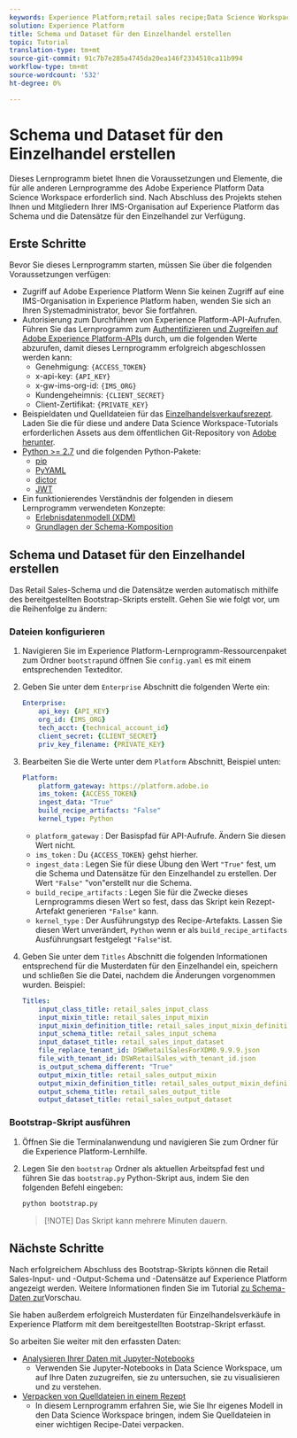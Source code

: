 ```yaml
---
keywords: Experience Platform;retail sales recipe;Data Science Workspace;popular topics
solution: Experience Platform
title: Schema und Dataset für den Einzelhandel erstellen
topic: Tutorial
translation-type: tm+mt
source-git-commit: 91c7b7e285a4745da20ea146f2334510ca11b994
workflow-type: tm+mt
source-wordcount: '532'
ht-degree: 0%

---
```



# Schema und Dataset für den Einzelhandel erstellen

Dieses Lernprogramm bietet Ihnen die Voraussetzungen und Elemente, die für alle anderen Lernprogramme des Adobe Experience Platform Data Science Workspace erforderlich sind. Nach Abschluss des Projekts stehen Ihnen und Mitgliedern Ihrer IMS-Organisation auf Experience Platform das Schema und die Datensätze für den Einzelhandel zur Verfügung.

## Erste Schritte

Bevor Sie dieses Lernprogramm starten, müssen Sie über die folgenden Voraussetzungen verfügen:
- Zugriff auf Adobe Experience Platform Wenn Sie keinen Zugriff auf eine IMS-Organisation in Experience Platform haben, wenden Sie sich an Ihren Systemadministrator, bevor Sie fortfahren.
- Autorisierung zum Durchführen von Experience Platform-API-Aufrufen. Führen Sie das Lernprogramm zum [Authentifizieren und Zugreifen auf Adobe Experience Platform-APIs](../../tutorials/authentication.md) durch, um die folgenden Werte abzurufen, damit dieses Lernprogramm erfolgreich abgeschlossen werden kann:
   - Genehmigung: `{ACCESS_TOKEN}`
   - x-api-key: `{API_KEY}`
   - x-gw-ims-org-id: `{IMS_ORG}`
   - Kundengeheimnis: `{CLIENT_SECRET}`
   - Client-Zertifikat: `{PRIVATE_KEY}`
- Beispieldaten und Quelldateien für das [Einzelhandelsverkaufsrezept](../pre-built-recipes/retail-sales.md). Laden Sie die für diese und andere Data Science Workspace-Tutorials erforderlichen Assets aus dem öffentlichen Git-Repository von [Adobe herunter](https://github.com/adobe/experience-platform-dsw-reference/).
- [Python >= 2.7](https://www.python.org/downloads/) und die folgenden Python-Pakete:
   - [pip](https://pypi.org/project/pip/)
   - [PyYAML](https://pyyaml.org/)
   - [dictor](https://pypi.org/project/dictor/)
   - [JWT](https://pypi.org/project/jwt/)
- Ein funktionierendes Verständnis der folgenden in diesem Lernprogramm verwendeten Konzepte:
   - [Erlebnisdatenmodell (XDM)](../../xdm/home.md)
   - [Grundlagen der Schema-Komposition](../../xdm/schema/field-dictionary.md)

## Schema und Dataset für den Einzelhandel erstellen

Das Retail Sales-Schema und die Datensätze werden automatisch mithilfe des bereitgestellten Bootstrap-Skripts erstellt. Gehen Sie wie folgt vor, um die Reihenfolge zu ändern:

### Dateien konfigurieren

1. Navigieren Sie im Experience Platform-Lernprogramm-Ressourcenpaket zum Ordner `bootstrap`und öffnen Sie `config.yaml` es mit einem entsprechenden Texteditor.
2. Geben Sie unter dem `Enterprise` Abschnitt die folgenden Werte ein:

   ```yaml
   Enterprise:
       api_key: {API_KEY}
       org_id: {IMS_ORG}
       tech_acct: {technical_account_id}
       client_secret: {CLIENT_SECRET}
       priv_key_filename: {PRIVATE_KEY}
   ```

3. Bearbeiten Sie die Werte unter dem `Platform` Abschnitt, Beispiel unten:

   ```yaml
   Platform:
       platform_gateway: https://platform.adobe.io
       ims_token: {ACCESS_TOKEN}
       ingest_data: "True"
       build_recipe_artifacts: "False"
       kernel_type: Python
   ```

   - `platform_gateway` : Der Basispfad für API-Aufrufe. Ändern Sie diesen Wert nicht.
   - `ims_token` : Du `{ACCESS_TOKEN}` gehst hierher.
   - `ingest_data` : Legen Sie für diese Übung den Wert `"True"` fest, um die Schema und Datensätze für den Einzelhandel zu erstellen. Der Wert `"False"` &quot;von&quot;erstellt nur die Schema.
   - `build_recipe_artifacts` : Legen Sie für die Zwecke dieses Lernprogramms diesen Wert so fest, dass das Skript kein Rezept-Artefakt generieren `"False"` kann.
   - `kernel_type` : Der Ausführungstyp des Recipe-Artefakts. Lassen Sie diesen Wert unverändert, `Python` wenn er als `build_recipe_artifacts` Ausführungsart festgelegt `"False"`ist.

4. Geben Sie unter dem `Titles` Abschnitt die folgenden Informationen entsprechend für die Musterdaten für den Einzelhandel ein, speichern und schließen Sie die Datei, nachdem die Änderungen vorgenommen wurden. Beispiel:

   ```yaml
   Titles:
       input_class_title: retail_sales_input_class
       input_mixin_title: retail_sales_input_mixin
       input_mixin_definition_title: retail_sales_input_mixin_definition
       input_schema_title: retail_sales_input_schema
       input_dataset_title: retail_sales_input_dataset
       file_replace_tenant_id: DSWRetailSalesForXDM0.9.9.9.json
       file_with_tenant_id: DSWRetailSales_with_tenant_id.json
       is_output_schema_different: "True"
       output_mixin_title: retail_sales_output_mixin
       output_mixin_definition_title: retail_sales_output_mixin_definition
       output_schema_title: retail_sales_output_title
       output_dataset_title: retail_sales_output_dataset
   ```

### Bootstrap-Skript ausführen

1. Öffnen Sie die Terminalanwendung und navigieren Sie zum Ordner für die Experience Platform-Lernhilfe.
2. Legen Sie den `bootstrap` Ordner als aktuellen Arbeitspfad fest und führen Sie das `bootstrap.py` Python-Skript aus, indem Sie den folgenden Befehl eingeben:

   ```bash
   python bootstrap.py
   ```

   > [!NOTE] Das Skript kann mehrere Minuten dauern.

## Nächste Schritte

Nach erfolgreichem Abschluss des Bootstrap-Skripts können die Retail Sales-Input- und -Output-Schema und -Datensätze auf Experience Platform angezeigt werden. Weitere Informationen finden Sie im Tutorial [zu Schema-Daten zur](./preview-schema-data.md)Vorschau.

Sie haben außerdem erfolgreich Musterdaten für Einzelhandelsverkäufe in Experience Platform mit dem bereitgestellten Bootstrap-Skript erfasst.

So arbeiten Sie weiter mit den erfassten Daten:
- [Analysieren Ihrer Daten mit Jupyter-Notebooks](../jupyterlab/analyze-your-data.md)
   - Verwenden Sie Jupyter-Notebooks in Data Science Workspace, um auf Ihre Daten zuzugreifen, sie zu untersuchen, sie zu visualisieren und zu verstehen.
- [Verpacken von Quelldateien in einem Rezept](./package-source-files-recipe.md)
   - In diesem Lernprogramm erfahren Sie, wie Sie Ihr eigenes Modell in den Data Science Workspace bringen, indem Sie Quelldateien in einer wichtigen Recipe-Datei verpacken.